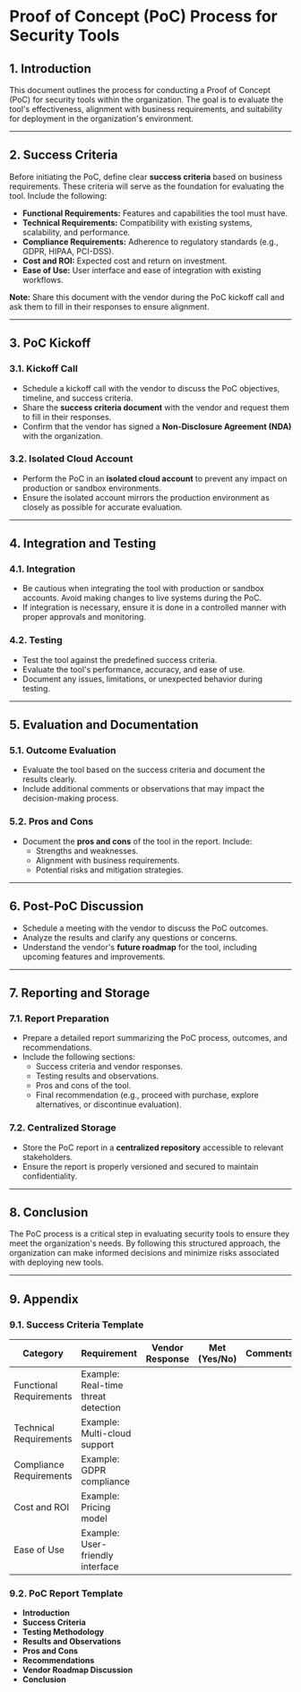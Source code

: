 # Proof of Concept (PoC) Process for Security Tools

## 1. Introduction
This document outlines the process for conducting a Proof of Concept (PoC) for security tools within the organization. The goal is to evaluate the tool's effectiveness, alignment with business requirements, and suitability for deployment in the organization's environment.

---

## 2. Success Criteria
Before initiating the PoC, define clear **success criteria** based on business requirements. These criteria will serve as the foundation for evaluating the tool. Include the following:

- **Functional Requirements:** Features and capabilities the tool must have.
- **Technical Requirements:** Compatibility with existing systems, scalability, and performance.
- **Compliance Requirements:** Adherence to regulatory standards (e.g., GDPR, HIPAA, PCI-DSS).
- **Cost and ROI:** Expected cost and return on investment.
- **Ease of Use:** User interface and ease of integration with existing workflows.

**Note:** Share this document with the vendor during the PoC kickoff call and ask them to fill in their responses to ensure alignment.

---

## 3. PoC Kickoff
### 3.1. Kickoff Call
- Schedule a kickoff call with the vendor to discuss the PoC objectives, timeline, and success criteria.
- Share the **success criteria document** with the vendor and request them to fill in their responses.
- Confirm that the vendor has signed a **Non-Disclosure Agreement (NDA)** with the organization.

### 3.2. Isolated Cloud Account
- Perform the PoC in an **isolated cloud account** to prevent any impact on production or sandbox environments.
- Ensure the isolated account mirrors the production environment as closely as possible for accurate evaluation.

---

## 4. Integration and Testing
### 4.1. Integration
- Be cautious when integrating the tool with production or sandbox accounts. Avoid making changes to live systems during the PoC.
- If integration is necessary, ensure it is done in a controlled manner with proper approvals and monitoring.

### 4.2. Testing
- Test the tool against the predefined success criteria.
- Evaluate the tool's performance, accuracy, and ease of use.
- Document any issues, limitations, or unexpected behavior during testing.

---

## 5. Evaluation and Documentation
### 5.1. Outcome Evaluation
- Evaluate the tool based on the success criteria and document the results clearly.
- Include additional comments or observations that may impact the decision-making process.

### 5.2. Pros and Cons
- Document the **pros and cons** of the tool in the report. Include:
  - Strengths and weaknesses.
  - Alignment with business requirements.
  - Potential risks and mitigation strategies.

---

## 6. Post-PoC Discussion
- Schedule a meeting with the vendor to discuss the PoC outcomes.
- Analyze the results and clarify any questions or concerns.
- Understand the vendor's **future roadmap** for the tool, including upcoming features and improvements.

---

## 7. Reporting and Storage
### 7.1. Report Preparation
- Prepare a detailed report summarizing the PoC process, outcomes, and recommendations.
- Include the following sections:
  - Success criteria and vendor responses.
  - Testing results and observations.
  - Pros and cons of the tool.
  - Final recommendation (e.g., proceed with purchase, explore alternatives, or discontinue evaluation).

### 7.2. Centralized Storage
- Store the PoC report in a **centralized repository** accessible to relevant stakeholders.
- Ensure the report is properly versioned and secured to maintain confidentiality.

---

## 8. Conclusion
The PoC process is a critical step in evaluating security tools to ensure they meet the organization's needs. By following this structured approach, the organization can make informed decisions and minimize risks associated with deploying new tools.

---

## 9. Appendix
### 9.1. Success Criteria Template
| Category               | Requirement                          | Vendor Response | Met (Yes/No) | Comments |
|------------------------|--------------------------------------|-----------------|--------------|----------|
| Functional Requirements | Example: Real-time threat detection |                 |              |          |
| Technical Requirements  | Example: Multi-cloud support         |                 |              |          |
| Compliance Requirements | Example: GDPR compliance            |                 |              |          |
| Cost and ROI            | Example: Pricing model              |                 |              |          |
| Ease of Use             | Example: User-friendly interface    |                 |              |          |

### 9.2. PoC Report Template
- **Introduction**
- **Success Criteria**
- **Testing Methodology**
- **Results and Observations**
- **Pros and Cons**
- **Recommendations**
- **Vendor Roadmap Discussion**
- **Conclusion**
